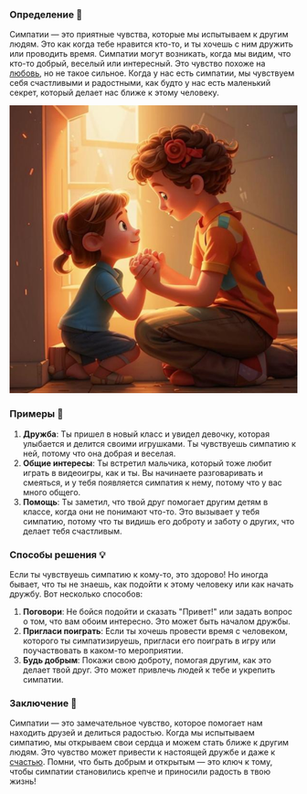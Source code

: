 ### Определение 🌟
Симпатии — это приятные чувства, которые мы испытываем к другим людям. Это как когда тебе нравится кто-то, и ты хочешь с ним дружить или проводить время. Симпатии могут возникать, когда мы видим, что кто-то добрый, веселый или интересный. Это чувство похоже на [любовь](любовь.md), но не такое сильное. Когда у нас есть симпатии, мы чувствуем себя счастливыми и радостными, как будто у нас есть маленький секрет, который делает нас ближе к этому человеку.



![Изображение симпатии](симпатии.jpg)



### Примеры 🌈
1. **Дружба**: Ты пришел в новый класс и увидел девочку, которая улыбается и делится своими игрушками. Ты чувствуешь симпатию к ней, потому что она добрая и веселая. 
2. **Общие интересы**: Ты встретил мальчика, который тоже любит играть в видеоигры, как и ты. Вы начинаете разговаривать и смеяться, и у тебя появляется симпатия к нему, потому что у вас много общего.
3. **Помощь**: Ты заметил, что твой друг помогает другим детям в классе, когда они не понимают что-то. Это вызывает у тебя симпатию, потому что ты видишь его доброту и заботу о других, что делает тебя счастливым.

### Способы решения 💡
Если ты чувствуешь симпатию к кому-то, это здорово! Но иногда бывает, что ты не знаешь, как подойти к этому человеку или как начать дружбу. Вот несколько способов:

1. **Поговори**: Не бойся подойти и сказать "Привет!" или задать вопрос о том, что вам обоим интересно. Это может быть началом дружбы.
2. **Пригласи поиграть**: Если ты хочешь провести время с человеком, которого ты симпатизируешь, пригласи его поиграть в игру или поучаствовать в каком-то мероприятии.
3. **Будь добрым**: Покажи свою доброту, помогая другим, как это делает твой друг. Это может привлечь людей к тебе и укрепить симпатии.

### Заключение 🎉
Симпатии — это замечательное чувство, которое помогает нам находить друзей и делиться радостью. Когда мы испытываем симпатию, мы открываем свои сердца и можем стать ближе к другим людям. Это чувство может привести к настоящей дружбе и даже к [счастью](счастье.md). Помни, что быть добрым и открытым — это ключ к тому, чтобы симпатии становились крепче и приносили радость в твою жизнь!